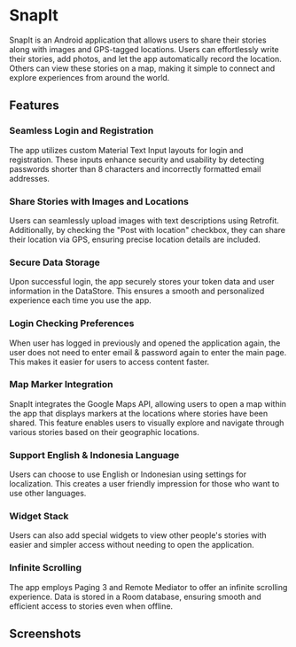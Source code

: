 # SnapIt
SnapIt is an Android application that allows users to share their stories along with images and GPS-tagged locations. Users can effortlessly write their stories, add photos, and let the app automatically record the location. Others can view these stories on a map, making it simple to connect and explore experiences from around the world.
## Features
### Seamless Login and Registration
The app utilizes custom Material Text Input layouts for login and registration. These inputs enhance security and usability by detecting passwords shorter than 8 characters and incorrectly formatted email addresses.
### Share Stories with Images and Locations
Users can seamlessly upload images with text descriptions using Retrofit. Additionally, by checking the "Post with location" checkbox, they can share their location via GPS, ensuring precise location details are included.
### Secure Data Storage
Upon successful login, the app securely stores your token data and user information in the DataStore. This ensures a smooth and personalized experience each time you use the app.
### Login Checking Preferences
When user has logged in previously and opened the application again, the user does not need to enter email & password again to enter the main page. This makes it easier for users to access content faster.
### Map Marker Integration
SnapIt integrates the Google Maps API, allowing users to open a map within the app that displays markers at the locations where stories have been shared. This feature enables users to visually explore and navigate through various stories based on their geographic locations.
### Support English & Indonesia Language
Users can choose to use English or Indonesian using settings for localization. This creates a user friendly impression for those who want to use other languages.
### Widget Stack
Users can also add special widgets to view other people's stories with easier and simpler access without needing to open the application.
### Infinite Scrolling
The app employs Paging 3 and Remote Mediator to offer an infinite scrolling experience. Data is stored in a Room database, ensuring smooth and efficient access to stories even when offline.
## Screenshots
